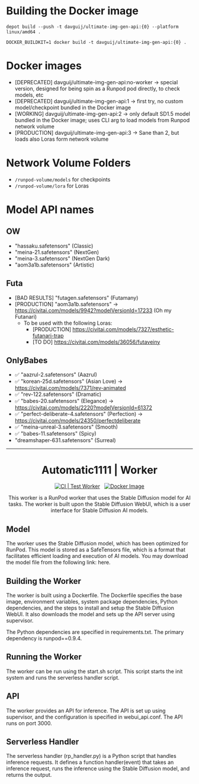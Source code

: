 # Building the Docker image

`depot build --push -t davguij/ultimate-img-gen-api:{0} --platform linux/amd64 .`

`DOCKER_BUILDKIT=1 docker build -t davguij/ultimate-img-gen-api:{0} .`

# Docker images

- [DEPRECATED] davguij/ultimate-img-gen-api:no-worker -> special version, designed for being spin as a Runpod pod directly, to check models, etc
- [DEPRECATED] davguij/ultimate-img-gen-api:1 -> first try, no custom model/checkpoint bundled in the Docker image
- [WORKING] davguij/ultimate-img-gen-api:2 -> only default SD1.5 model bundled in the Docker image; uses CLI arg to load models from Runpod network volume
- [PRODUCTION] davguij/ultimate-img-gen-api:3 -> Sane than 2, but loads also Loras form network volume

# Network Volume Folders

- `/runpod-volume/models` for checkpoints
- `/runpod-volume/lora` for Loras

# Model API names

## OW

- "hassaku.safetensors" (Classic)
- "meina-21.safetensors" (NextGen)
- "meina-3.safetensors" (NextGen Dark)
- "aom3a1b.safetensors" (Artistic)

## Futa

- [BAD RESULTS] "futagen.safetensors" (Futamany)
- [PRODUCTION] "aom3a1b.safetensors" -> https://civitai.com/models/9942?modelVersionId=17233 (Oh my Futanari)
  - To be used with the following Loras:
    - [PRODUCTION] https://civitai.com/models/7327/esthetic-futanari-trap
    - [TO DO] https://civitai.com/models/36056/futaveiny

## OnlyBabes

- ✅ "aazrul-2.safetensors" (Aazrul)
- ✅ "korean-25d.safetensors" (Asian Love) -> https://civitai.com/models/7371/rev-animated
- ✅ "rev-122.safetensors" (Dramatic)
- ✅ "babes-20.safetensors" (Elegance) -> https://civitai.com/models/2220?modelVersionId=61372
- ✅ "perfect-deliberate-4.safetensors" (Perfection) -> https://civitai.com/models/24350/perfectdeliberate
- ✅ "meina-unreal-3.safetensors" (Smooth)
- ✅ "babes-11.safetensors" (Spicy)
- "dreamshaper-631.safetensors" (Surreal)

---

<div align="center">

<h1>Automatic1111 | Worker</h1>

[![CI | Test Worker](https://github.com/runpod-workers/worker-template/actions/workflows/CI-test_worker.yml/badge.svg)](https://github.com/runpod-workers/worker-template/actions/workflows/CI-test_worker.yml)
&nbsp;
[![Docker Image](https://github.com/runpod-workers/worker-template/actions/workflows/CD-docker_dev.yml/badge.svg)](https://github.com/runpod-workers/worker-template/actions/workflows/CD-docker_dev.yml)

This worker is a RunPod worker that uses the Stable Diffusion model for AI tasks. The worker is built upon the Stable Diffusion WebUI, which is a user interface for Stable Diffusion AI models.

</div>

## Model

The worker uses the Stable Diffusion model, which has been optimized for RunPod. This model is stored as a SafeTensors file, which is a format that facilitates efficient loading and execution of AI models. You may download the model file from the following link: here.

## Building the Worker

The worker is built using a Dockerfile. The Dockerfile specifies the base image, environment variables, system package dependencies, Python dependencies, and the steps to install and setup the Stable Diffusion WebUI. It also downloads the model and sets up the API server using supervisor.

The Python dependencies are specified in requirements.txt. The primary dependency is runpod==0.9.4.

## Running the Worker

The worker can be run using the start.sh script. This script starts the init system and runs the serverless handler script.

## API

The worker provides an API for inference. The API is set up using supervisor, and the configuration is specified in webui_api.conf. The API runs on port 3000.

## Serverless Handler

The serverless handler (rp_handler.py) is a Python script that handles inference requests. It defines a function handler(event) that takes an inference request, runs the inference using the Stable Diffusion model, and returns the output.
